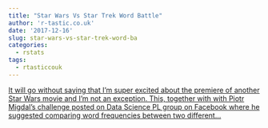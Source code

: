 ```yaml
---
title: "Star Wars Vs Star Trek Word Battle"
author: 'r-tastic.co.uk'
date: '2017-12-16'
slug: star-wars-vs-star-trek-word-ba
categories:
  - rstats
tags:
  - rtasticcouk
---
```


[It will go without saying that I’m super excited about the premiere of another Star Wars movie and I’m not an exception. This, together with with Piotr Migdal’s challenge posted on Data Science PL group on Facebook where he suggested comparing word frequencies between two different...<click to read more>](https://r-tastic.co.uk/post/star-wars-vs-star-trek-word-battle/)

